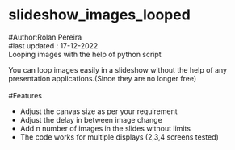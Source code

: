 # slideshow_images_looped <br> 
#Author:Rolan Pereira <br>
#last updated : 17-12-2022 <br>
Looping images with the help of python script <br>

You can loop images easily in a slideshow without the help of any presentation applications.(Since they are no longer free) <br>
<br>
#Features <br>
- Adjust the canvas size as per your requirement <br>
- Adjust the delay in between image change <br>
- Add n number of images in the slides without limits <br>
- The code works for multiple displays (2,3,4 screens tested) <br>
